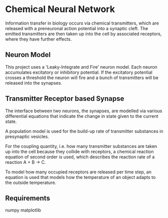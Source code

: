 # Chemical Neural Network

Information transfer in biology occurs via chemical transmitters, which are released with a preneuronal action potential into a synaptic cleft. The emitted transmitters are then taken up into the cell by associated receptors, where they have further effects.


## Neuron Model

This project uses a 'Leaky-Integrate and Fire' neuron model. Each neuron accumulates excitatory or inhibitory potential. If the excitatory potential crosses a threshold the neuron will fire and a bunch of transmitters will be released into the synapses.


## Transmitter Receptor based Synapse

The interface between two neurons, the synapses, are modelled via various differential equations that indicate the change in state given to the current state. 

A population model is used for the build-up rate of transmitter substances in presynaptic vesicles. 

For the coupling quantity, i.e. how many transmitter substances are taken up into the cell because they collide with receptors, a chemical reaction equation of second order is used, which describes the reaction rate of a reaction A + B -> C. 

To model how many occupied receptors are released per time step, an equation is used that models how the temperature of an object adapts to the outside temperature.


## Requirements

numpy
matplotlib


